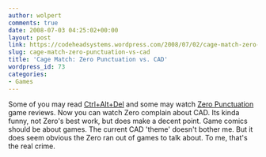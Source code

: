 ```yaml
---
author: wolpert
comments: true
date: 2008-07-03 04:25:02+00:00
layout: post
link: https://codeheadsystems.wordpress.com/2008/07/02/cage-match-zero-punctuation-vs-cad/
slug: cage-match-zero-punctuation-vs-cad
title: 'Cage Match: Zero Punctuation vs. CAD'
wordpress_id: 73
categories:
- Games
---
```


Some of you may read [Ctrl+Alt+Del](http://www.ctrlaltdel-online.com/) and some may watch [Zero Punctuation](http://www.escapistmagazine.com/videos/view/zero-punctuation/108-Webcomics) game reviews. Now you can watch Zero complain about CAD. Its kinda funny, not Zero's best work, but does make a decent point. Game comics should be about games. The current CAD 'theme' doesn't bother me. But it does seem obvious the Zero ran out of games to talk about. To me, that's the real crime.

